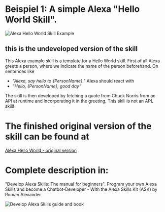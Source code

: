 # Beispiel 1: A simple Alexa "Hello World Skill".

![Alexa Hello World Skill Example](http://smart-home-system.org/wp-content/uploads/2019/03/how-develop-alexa-skill-1-hello-world-EN.jpg "Alexa Hello World Skill Example")

## this is the undeveloped version of the skill
This Alexa example skill is a template for a Hello World skill.
First of all Alexa greets a person, where we indicate the name of the person beforehand. On sentences like 
- _"Alexa, say hello to {PersonName}."_
Alexa should react with
- _"Hello, {PersonName}, good day"_

The skill is then developed by fetching a quote from Chuck Norris from an API at runtime and incorporating it in the greeting.
This skill is not an APL skill!

# The finished original version of the skill can be found at
[Alexa Hello World - original version](https://github.com/romanh4/alexaskillprojects/tree/master/alexaskillprojects_EN/alexa-hello-world "alexa-hello-world on Github")


# Complete description in: 
"Develop Alexa Skills: The manual for beginners".
Program your own Alexa Skills and become a Chatbot-Developer - With the Alexa Skills Kit (ASK) 
by Roman Alexander

![Develop Alexa Skills guide and book](http://smart-home-system.org/wp-content/uploads/2019/03/how-to-develop-alexa-skills_EN_rel1.png "Develop Alexa Skills guide and book")